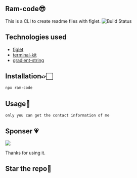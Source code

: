 ## Ram-code😎
This is a CLI to create readme files with figlet.
![Build Status](![code](https://github.com/RamakrushnaBiswal/Custom-npm/assets/125277258/ce4cb9fc-cb2b-4986-b73a-c9fd6353be28)
)

## Technologies used
 * [figlet](https://www.npmjs.com/package/figlet)
 * [terminal-kit](https://www.npmjs.com/package/terminal-kit)
 * [gradient-string](https://www.npmjs.com/package/gradient-string)

## Installation👉🏻

```bash
npx ram-code
```

## Usage🤯

`
  only you can get the contact information of me
`
## Sponser 💗
[![](https://img.shields.io/static/v1?label=Sponsor&message=%E2%9D%A4&logo=GitHub&color=%23fe8e86)](https://github.com/sponsors/RamakrushnaBiswal)


Thanks for using it.
## Star the repo💫
 
